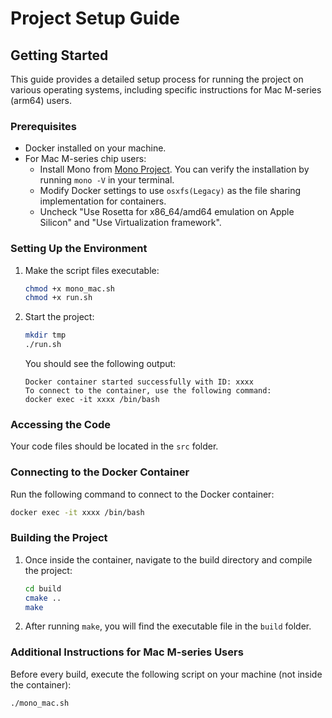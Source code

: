 # Project Setup Guide

## Getting Started

This guide provides a detailed setup process for running the project on various operating systems, including specific instructions for Mac M-series (arm64) users.

### Prerequisites

- Docker installed on your machine.
- For Mac M-series chip users:
  - Install Mono from [Mono Project](https://www.mono-project.com/docs/getting-started/install/mac/). You can verify the installation by running `mono -V` in your terminal.
  - Modify Docker settings to use `osxfs(Legacy)` as the file sharing implementation for containers.
  - Uncheck "Use Rosetta for x86_64/amd64 emulation on Apple Silicon" and "Use Virtualization framework".

### Setting Up the Environment

1. Make the script files executable:
    ```bash
    chmod +x mono_mac.sh
    chmod +x run.sh
    ```

2. Start the project:
    ```bash
    mkdir tmp
    ./run.sh
    ```

    You should see the following output:
    ```
    Docker container started successfully with ID: xxxx
    To connect to the container, use the following command:
    docker exec -it xxxx /bin/bash
    ```

### Accessing the Code

Your code files should be located in the `src` folder.

### Connecting to the Docker Container

Run the following command to connect to the Docker container:
```bash
docker exec -it xxxx /bin/bash
```

### Building the Project

1. Once inside the container, navigate to the build directory and compile the project:
    ```bash
    cd build
    cmake ..
    make
    ```

2. After running `make`, you will find the executable file in the `build` folder.

### Additional Instructions for Mac M-series Users

Before every build, execute the following script on your machine (not inside the container):
```bash
./mono_mac.sh
```